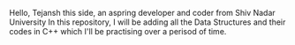 Hello,
Tejansh this side, an aspring developer and coder from Shiv Nadar University
In this repository, I will be adding all the Data Structures and their codes in C++ which I'll be practising over a perisod of time. 

